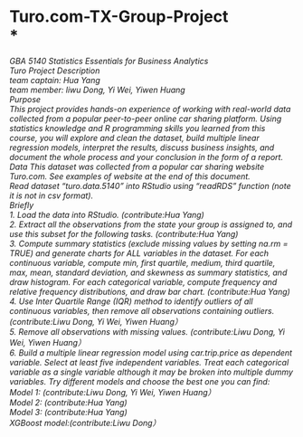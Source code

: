 # Turo.com-TX-Group-Project<br>*

*GBA 5140 Statistics Essentials for Business Analytics<br>*
*Turo Project Description<br>*
*team captain: Hua Yang<br>*
*team member: liwu Dong, Yi Wei, Yiwen Huang<br>*
*Purpose<br>*
*This project provides hands-on experience of working with real-world data collected from a popular peer-to-peer online car sharing platform. Using statistics knowledge and R programming skills you learned from this course, you will explore and clean the dataset, build multiple linear regression models, interpret the results, discuss business insights, and document the whole process and your conclusion in the form of a report. Data
This dataset was collected from a popular car sharing website Turo.com. See examples of website at the end of this document.<br>*
*Read dataset “turo.data.5140” into RStudio using “readRDS” function (note it is not in csv format).<br>*
*Briefly<br>*
*1.	Load the data into RStudio. (contribute:Hua Yang)<br>*
*2.	Extract all the observations from the state your group is assigned to, and use this subset for the following tasks. (contribute:Hua Yang)<br>*
*3.	Compute summary statistics (exclude missing values by setting na.rm = TRUE) and generate charts for ALL variables in the dataset. For each continuous variable, compute min, first quartile, medium, third quartile, max, mean, standard deviation, and skewness as summary statistics, and draw histogram. For each categorical variable, compute frequency and relative frequency distributions, and draw bar chart. (contribute:Hua Yang)<br>*
*4.	Use Inter Quartile Range (IQR) method to identify outliers of all continuous variables, then remove all observations containing outliers. (contribute:Liwu Dong, Yi Wei, Yiwen Huang）<br>*
*5.	Remove all observations with missing values. (contribute:Liwu Dong, Yi Wei, Yiwen Huang）<br>*
*6.	Build a multiple linear regression model using car.trip.price as dependent variable. Select at least five independent variables. Treat each categorical variable as a single variable although it may be broken into multiple dummy variables. Try different models and choose the best one you can find:<br>*
*Model 1: (contribute:Liwu Dong, Yi Wei, Yiwen Huang）<br>*
*Model 2: (contribute:Hua Yang)<br>*
*Model 3: (contribute:Hua Yang)<br>*
*XGBoost model:(contribute:Liwu Dong）<br>*
